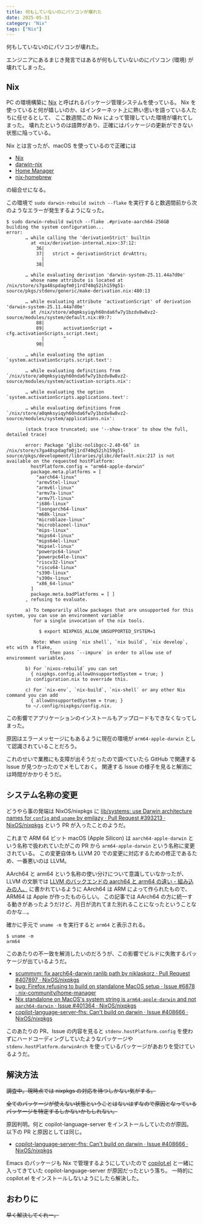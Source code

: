 ```yaml
---
title: 何もしていないのにパソコンが壊れた
date: 2025-05-31
category: "Nix"
tags: ["Nix"]
---
```


何もしていないのにパソコンが壊れた。

エンジニアにあるまじき発言ではあるが何もしていないのにパソコン (環境) が壊れてしまった。

## Nix

PC の環境構築に [Nix](https://nixos.org/) と呼ばれるパッケージ管理システムを使っている。
Nix を使っていると何が嬉しいのか、はインターネット上に熱い思いを語っている人たちに任せるとして、
ここ数週間この Nix によって管理していた環境が壊れてしまった。
壊れたというのは語弊があり、正確にはパッケージの更新ができない状態に陥っている。

Nix とは言ったが、macOS を使っているので正確には

- [Nix](https://nixos.org/)
- [darwin-nix](https://github.com/nix-darwin/nix-darwin)
- [Home Manager](https://github.com/nix-community/home-manager)
- [nix-homebrew](https://github.com/zhaofengli/nix-homebrew)

の組合せになる。

この環境で `sudo darwin-rebuild switch --flake` を実行すると数週間前から次のようなエラーが発生するようになった。

```shell
$ sudo darwin-rebuild switch --flake .#private-aarch64-256GB
building the system configuration...
error:
       … while calling the 'derivationStrict' builtin
         at <nix/derivation-internal.nix>:37:12:
           36|
           37|   strict = derivationStrict drvAttrs;
             |            ^
           38|

       … while evaluating derivation 'darwin-system-25.11.44a7d0e'
         whose name attribute is located at /nix/store/s7ga48spdagfm0j1rd740q52ih159g51-source/pkgs/stdenv/generic/make-derivation.nix:480:13

       … while evaluating attribute 'activationScript' of derivation 'darwin-system-25.11.44a7d0e'
         at /nix/store/a0qmksyiqyh60nda6fw7y1bzdv8w8vz2-source/modules/system/default.nix:89:7:
           88|
           89|       activationScript = cfg.activationScripts.script.text;
             |       ^
           90|

       … while evaluating the option `system.activationScripts.script.text':

       … while evaluating definitions from `/nix/store/a0qmksyiqyh60nda6fw7y1bzdv8w8vz2-source/modules/system/activation-scripts.nix':

       … while evaluating the option `system.activationScripts.applications.text':

       … while evaluating definitions from `/nix/store/a0qmksyiqyh60nda6fw7y1bzdv8w8vz2-source/modules/system/applications.nix':

       (stack trace truncated; use '--show-trace' to show the full, detailed trace)

       error: Package ‘glibc-nolibgcc-2.40-66’ in /nix/store/s7ga48spdagfm0j1rd740q52ih159g51-source/pkgs/development/libraries/glibc/default.nix:217 is not available on the requested hostPlatform:
         hostPlatform.config = "arm64-apple-darwin"
         package.meta.platforms = [
           "aarch64-linux"
           "armv5tel-linux"
           "armv6l-linux"
           "armv7a-linux"
           "armv7l-linux"
           "i686-linux"
           "loongarch64-linux"
           "m68k-linux"
           "microblaze-linux"
           "microblazeel-linux"
           "mips-linux"
           "mips64-linux"
           "mips64el-linux"
           "mipsel-linux"
           "powerpc64-linux"
           "powerpc64le-linux"
           "riscv32-linux"
           "riscv64-linux"
           "s390-linux"
           "s390x-linux"
           "x86_64-linux"
         ]
         package.meta.badPlatforms = [ ]
       , refusing to evaluate.

       a) To temporarily allow packages that are unsupported for this system, you can use an environment variable
          for a single invocation of the nix tools.

            $ export NIXPKGS_ALLOW_UNSUPPORTED_SYSTEM=1

          Note: When using `nix shell`, `nix build`, `nix develop`, etc with a flake,
                then pass `--impure` in order to allow use of environment variables.

       b) For `nixos-rebuild` you can set
         { nixpkgs.config.allowUnsupportedSystem = true; }
       in configuration.nix to override this.

       c) For `nix-env`, `nix-build`, `nix-shell` or any other Nix command you can add
         { allowUnsupportedSystem = true; }
       to ~/.config/nixpkgs/config.nix.
```

この影響でアプリケーションのインストールもアップロードもできなくなってしまった。

原因はエラーメッセージにもあるように現在の環境が `arm64-apple-darwin` として認識されていることだろう。

これのせいで業務にも支障が出そうだったので調べていたら GitHub で関連する Issue が見つかったのでメモしておく。
関連する Issue の様子を見ると解消には時間がかかりそうだ。

## システム名称の変更

どうやら事の発端は NixOS/nixpkgs に [lib/systems: use Darwin architecture names for `config` and `uname` by emilazy · Pull Request #393213 · NixOS/nixpkgs](https://github.com/NixOS/nixpkgs/pull/393213) という PR が入ったことのようだ。

これまで ARM 64 ビット macOS (Apple Silicon) は `aarch64-apple-darwin` という名称で扱われていたがこの PR から `arm64-apple-darwin` という名称に変更されている。
この変更自体も LLVM 20 での変更に対応するための修正であるため、一番悪いのは LLVM。

AArch64 と arm64 という名称の使い分けについて意識していなかったが、LLVM の文脈では [LLVM のバックエンドの aarch64 と arm64 の違い - 組み込みの人。](https://embedded.hatenadiary.org/entry/20140427/p2) に書かれているように AArch64 は ARM によって作られたもので、ARM64 は Apple が作ったものらしい。
この記事では AArch64 の方に統一する動きがあったようだけど、月日が流れてまた別れることになったということなのかな…。

確かに手元で `uname -m` を実行すると `arm64` と表示される。

```shell
$ uname -m
arm64
```

このあたりの不一致を解消したいのだろうが、この影響でビルドに失敗するパッケージが出ているようだ。

- [scummvm: fix aarch64-darwin ranlib path by niklaskorz · Pull Request #407897 · NixOS/nixpkgs](https://github.com/NixOS/nixpkgs/pull/407897)
- [bug: Firefox refusing to build on standalone MacOS setup · Issue #6878 · nix-community/home-manager](https://github.com/nix-community/home-manager/issues/6878)
- [Nix standalone on MacOS's system string is `arm64-apple-darwin` and not `aarch64-darwin` · Issue #401364 · NixOS/nixpkgs](https://github.com/NixOS/nixpkgs/issues/401364)
- [copilot-language-server-fhs: Can't build on darwin · Issue #408666 · NixOS/nixpkgs](https://github.com/NixOS/nixpkgs/issues/408666)

このあたりの PR、Issue の内容を見ると `stdenv.hostPlatform.config` を使わずにハードコーディングしていたようなパッケージや `stdenv.hostPlatform.darwinArch` を使っているパッケージがあおりを受けているようだ。

## 解決方法

<s>調査中。現時点では nixpkgs の対応を待つしかない気がする。

全てのパッケージが使えない状態ということはないはずなので原因となっているパッケージを特定するしかないかもしれない。</s>

原因判明。何と copilot-language-server をインストールしていたのが原因。
以下の PR と原因としては同じ。

- [copilot-language-server-fhs: Can't build on darwin · Issue #408666 · NixOS/nixpkgs](https://github.com/NixOS/nixpkgs/issues/408666)

Emacs のパッケージも Nix で管理するようにしていたので [copilot.el](https://github.com/copilot-emacs/copilot.el) と一緒に入ってきていた copilot-language-server が原因だったという落ち。
一時的に copilot.el をインストールしないようにしたら解決した。

## おわりに

<s>早く解決してくれー。</s>
